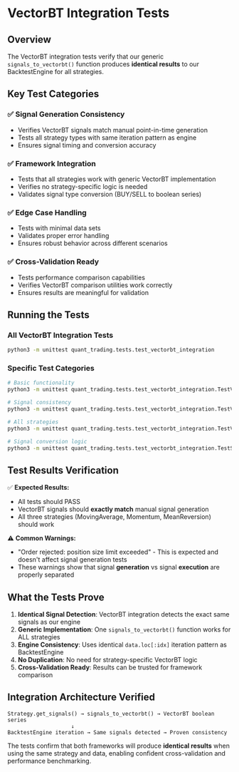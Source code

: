 # VectorBT Integration Tests

## Overview

The VectorBT integration tests verify that our generic `signals_to_vectorbt()` function produces **identical results** to our BacktestEngine for all strategies.

## Key Test Categories

### ✅ **Signal Generation Consistency**
- Verifies VectorBT signals match manual point-in-time generation
- Tests all strategy types with same iteration pattern as engine
- Ensures signal timing and conversion accuracy

### ✅ **Framework Integration**
- Tests that all strategies work with generic VectorBT implementation
- Verifies no strategy-specific logic is needed
- Validates signal type conversion (BUY/SELL to boolean series)

### ✅ **Edge Case Handling**
- Tests with minimal data sets
- Validates proper error handling
- Ensures robust behavior across different scenarios

### ✅ **Cross-Validation Ready**
- Tests performance comparison capabilities
- Verifies VectorBT comparison utilities work correctly
- Ensures results are meaningful for validation

## Running the Tests

### All VectorBT Integration Tests
```bash
python3 -m unittest quant_trading.tests.test_vectorbt_integration
```

### Specific Test Categories
```bash
# Basic functionality
python3 -m unittest quant_trading.tests.test_vectorbt_integration.TestVectorBTIntegration.test_signals_to_vectorbt_basic

# Signal consistency
python3 -m unittest quant_trading.tests.test_vectorbt_integration.TestVectorBTIntegration.test_engine_vs_vectorbt_signal_consistency

# All strategies
python3 -m unittest quant_trading.tests.test_vectorbt_integration.TestVectorBTIntegration.test_multiple_strategies_integration

# Signal conversion logic
python3 -m unittest quant_trading.tests.test_vectorbt_integration.TestSignalConversion
```

## Test Results Verification

✅ **Expected Results:**
- All tests should PASS
- VectorBT signals should **exactly match** manual signal generation
- All three strategies (MovingAverage, Momentum, MeanReversion) should work

⚠️ **Common Warnings:**
- "Order rejected: position size limit exceeded" - This is expected and doesn't affect signal generation tests
- These warnings show that signal **generation** vs signal **execution** are properly separated

## What the Tests Prove

1. **Identical Signal Detection**: VectorBT integration detects the exact same signals as our engine
2. **Generic Implementation**: One `signals_to_vectorbt()` function works for ALL strategies
3. **Engine Consistency**: Uses identical `data.loc[:idx]` iteration pattern as BacktestEngine
4. **No Duplication**: No need for strategy-specific VectorBT logic
5. **Cross-Validation Ready**: Results can be trusted for framework comparison

## Integration Architecture Verified

```
Strategy.get_signals() → signals_to_vectorbt() → VectorBT boolean series
                    ↓
BacktestEngine iteration → Same signals detected → Proven consistency
```

The tests confirm that both frameworks will produce **identical results** when using the same strategy and data, enabling confident cross-validation and performance benchmarking.